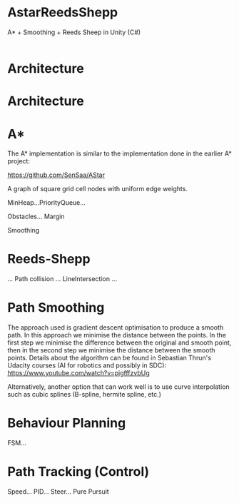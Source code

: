 # AstarReedsShepp
A* + Smoothing + Reeds Sheep in Unity (C#)
<br></br>

# Architecture

# Architecture

# A*
The A* implementation is similar to the implementation done in the earlier A* project:

https://github.com/SenSaa/AStar

A graph of square grid cell nodes with uniform edge weights.

MinHeap...PriorityQueue...

Obstacles... Margin

Smoothing

# Reeds-Shepp
...
Path collision ... LineIntersection ...


# Path Smoothing
The approach used is gradient descent optimisation to produce a smooth path.
In this approach we minimise the distance between the points.
In the first step we minimise the difference between the original and smooth point, then in the second step we minimise the distance between the smooth points.
Details about the algorithm can be found in Sebastian Thrun's Udacity courses (AI for robotics and possibly in SDC):
https://www.youtube.com/watch?v=pjgfffzvbUg

Alternatively, another option that can work well is to use curve interpolation such as cubic splines (B-spline, hermite spline, etc.)

# Behaviour Planning
FSM...

# Path Tracking (Control)
Speed... PID...
Steer... Pure Pursuit
